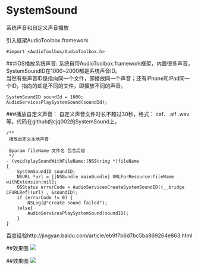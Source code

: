 # SystemSound
系统声音和自定义声音播放

引入框架AudioToolbox.framework
```
#import <AudioToolbox/AudioToolbox.h>
````

###iOS播放系统声音:
系统自带AudioToolbox.framework框架，内置很多声音，SystemSoundID在1000~2000都是系统声音ID。<br>
当然有些声音ID是指向同一个文件，即播放同一个声音；还有iPhone和iPad同一个ID，指向的却是不同的文件，即播放不同的声音。<br>
```
SystemSoundID soundId = 1000;
AudioServicesPlaySystemSound(soundId);
```
###播放自定义声音：
自定义声音文件时长不超过30秒，格式：.caf、.aif .wav等。代码在github的cjq002的SystemSound上。<br>
```
/**
 播放自定义本地声音
 
 @param fileName 文件名 包含后缀
 */
- (void)playSoundWithFileName:(NSString *)fileName
{
    SystemSoundID soundID;
    NSURL *url = [[NSBundle mainBundle] URLForResource:fileName withExtension:nil];
    OSStatus errorCode = AudioServicesCreateSystemSoundID((__bridge CFURLRef)(url) , &soundID);
    if (errorCode != 0) {
        NSLog(@"create sound failed");
    }else{
        AudioServicesPlaySystemSound(soundID);
    }
}
```
百度经验http://jingyan.baidu.com/article/eb9f7b6d7bc5ba869264e863.html


##效果图
![](https://github.com/cjq002/SystemSound/raw/master/Media/demo1.png)

##效果图
![](https://github.com/cjq002/SystemSound/raw/master/Media/demo2.png)
